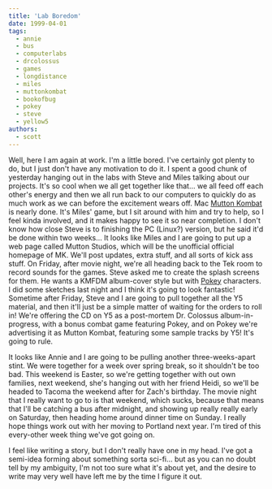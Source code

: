 ```yaml
---
title: 'Lab Boredom'
date: 1999-04-01
tags:
  - annie
  - bus
  - computerlabs
  - drcolossus
  - games
  - longdistance
  - miles
  - muttonkombat
  - bookofbug
  - pokey
  - steve
  - yellow5
authors:
  - scott
---
```


Well, here I am again at work. I'm a little bored. I've certainly got plenty to do, but I just don't have any motivation to do it. I spent a good chunk of yesterday hanging out in the labs with Steve and Miles talking about our projects. It's so cool when we all get together like that… we all feed off each other's energy and then we all run back to our computers to quickly do as much work as we can before the excitement wears off. Mac [Mutton Kombat](http://spaceninja.local/downloads/mk/) is nearly done. It's Miles' game, but I sit around with him and try to help, so I feel kinda involved, and it makes happy to see it so near completion. I don't know how close Steve is to finishing the PC (Linux?) version, but he said it'd be done within two weeks… It looks like Miles and I are going to put up a web page called Mutton Studios, which will be the unofficial official homepage of MK. We'll post updates, extra stuff, and all sorts of kick ass stuff. On Friday, after movie night, we're all heading back to the Tek room to record sounds for the games. Steve asked me to create the splash screens for them. He wants a KMFDM album-cover style but with [Pokey](http://yellow5.com/pokey/) characters. I did some sketches last night and I think it's going to look fantastic! Sometime after Friday, Steve and I are going to pull together all the Y5 material, and then it'll just be a simple matter of waiting for the orders to roll in! We're offering the CD on Y5 as a post-mortem Dr. Colossus album-in-progress, with a bonus combat game featuring Pokey, and on Pokey we're advertising it as Mutton Kombat, featuring some sample tracks by Y5! It's going to rule.

It looks like Annie and I are going to be pulling another three-weeks-apart stint. We were together for a week over spring break, so it shouldn't be too bad. This weekend is Easter, so we're getting together with out own families, next weekend, she's hanging out with her friend Heidi, so we'll be headed to Tacoma the weekend after for Zach's birthday. The movie night that I really want to go to is that weekend, which sucks, because that means that I'll be catching a bus after midnight, and showing up really really early on Saturday, then heading home around dinner time on Sunday. I really hope things work out with her moving to Portland next year. I'm tired of this every-other week thing we've got going on.

I feel like writing a story, but I don't really have one in my head. I've got a semi-idea forming about something sorta sci-fi… but as you can no doubt tell by my ambiguity, I'm not too sure what it's about yet, and the desire to write may very well have left me by the time I figure it out.
